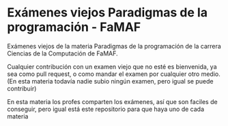 # Exámenes viejos Paradigmas de la programación - FaMAF

Exámenes viejos de la materia Paradigmas de la programación de la carrera Ciencias de la Computación de FaMAF.

Cualquier contribución con un examen viejo que no esté es bienvenida, ya sea como pull request, o como mandar el examen por cualquier otro medio.
(En esta materia todavía nadie subio ningún examen, pero igual se puede contribuir)

En esta materia los profes comparten los exámenes, así que son faciles de conseguir, pero igual está este repositorio para que haya uno de cada materia